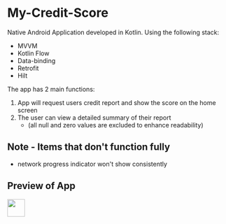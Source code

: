 # My-Credit-Score

Native Android Application developed in Kotlin.
Using the following stack:
- MVVM
- Kotlin Flow
- Data-binding
- Retrofit
- Hilt

The app has 2 main functions:
1. App will request users credit report and show the score on the home screen
2. The user can view a detailed summary of their report 
   - (all null and zero values are excluded to enhance readability)

## Note - Items that don't function fully
- network progress indicator won't show consistently

## Preview of App
<img src="./credit_score_app.gif" width="40" height="40" />


